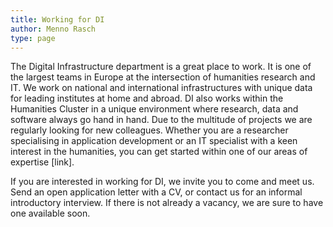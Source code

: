 ```yaml
---
title: Working for DI
author: Menno Rasch
type: page
---
```

The Digital Infrastructure department is a great place to work. It is one of the largest teams in Europe at the intersection of humanities research and IT. We work on national and international infrastructures with unique data for leading institutes at home and abroad. DI also works within the Humanities Cluster in a unique environment where research, data and software always go hand in hand. Due to the multitude of projects we are regularly looking for new colleagues. Whether you are a researcher specialising in application development or an IT specialist with a keen interest in the humanities, you can get started within one of our areas of expertise [link].

If you are interested in working for DI, we invite you to come and meet us. Send an open application letter with a CV, or contact us for an informal introductory interview. If there is not already a vacancy, we are sure to have one available soon.
